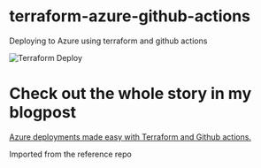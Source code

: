 # terraform-azure-github-actions

Deploying to Azure using terraform and github actions

![Terraform Deploy](https://github.com/pliyosan/terraform-azure-github-actions/workflows/Terraform%20Deploy/badge.svg)

# Check out the whole story in my blogpost

[Azure deployments made easy with Terraform and Github actions.](https://medium.com/@PliyoSan/azure-deployments-made-easy-with-terraform-and-github-actions-d459ae5ab7c7)


Imported from the reference repo

